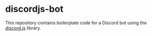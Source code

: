 # discordjs-bot

This repository contains boilerplate code for a Discord bot using the [discord.js](https://discord.js.org/#/) library.
